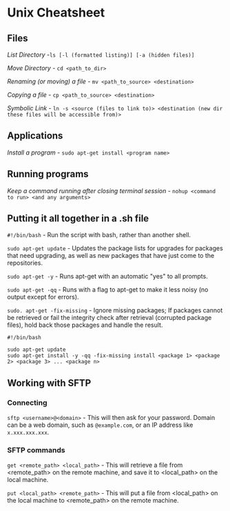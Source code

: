 # Unix Cheatsheet

## Files
*List Directory* -`ls [-l (formatted listing)] [-a (hidden files)]`

*Move Directory* - `cd <path_to_dir>`

*Renaming (or moving) a file* - `mv <path_to_source> <destination>`

*Copying a file* - `cp <path_to_source> <destination>`

*Symbolic Link* - `ln -s <source (files to link to)> <destination (new dir these files will be accessible from)>`

## Applications
*Install a program* - `sudo apt-get install <program name>`

## Running programs

*Keep a command running after closing terminal session* - `nohup <command to run> <and any arguments>`



## Putting it all together in a .sh file
`#!/bin/bash` - Run the script with bash, rather than another shell.

`sudo apt-get update` - Updates the package lists for upgrades for packages that need upgrading, as well as new packages that have just come to the repositories.

`sudo apt-get -y` - Runs apt-get with an automatic "yes" to all prompts.

`sudo apt-get -qq` - Runs with a flag to apt-get to make it less noisy (no output except for errors).

`sudo. apt-get -fix-missing` - Ignore missing packages; If packages cannot be retrieved or fail the integrity check after retrieval (corrupted package files), hold back those packages and handle the result.

```
#!/bin/bash

sudo apt-get update
sudo apt-get install -y -qq -fix-missing install <package 1> <package 2> <package 3> ... <package n>
```


## Working with SFTP
### Connecting
`sftp <username>@<domain>` - This will then ask for your password. Domain can be a web domain, such as `@example.com`, or an IP address like `x.xxx.xxx.xxx`.

### SFTP commands
`get <remote_path> <local_path>` - This will retrieve a file from <remote_path> on the remote machine, and save it to <local_path> on the local machine.

`put <local_path> <remote_path>` - This will put a file from <local_path> on the local machine to <remote_path> on the remote machine.
